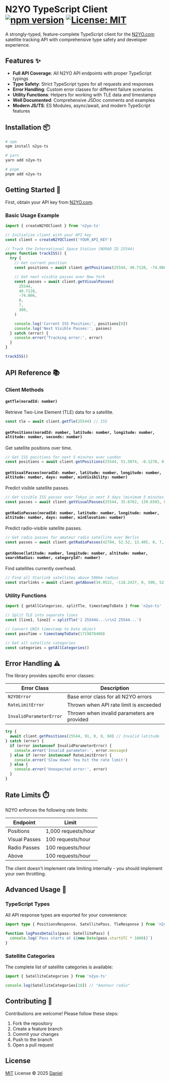 # N2YO TypeScript Client [![npm version](https://img.shields.io/npm/v/n2yo-ts.svg)](https://www.npmjs.com/package/n2yo-ts) [![License: MIT](https://img.shields.io/badge/License-MIT-blue.svg)](https://opensource.org/licenses/MIT)

A strongly-typed, feature-complete TypeScript client for the
[N2YO.com](https://www.n2yo.com/) satellite tracking API with comprehensive
type safety and developer experience.

## Features ✨

- **Full API Coverage**: All N2YO API endpoints with proper TypeScript typings
- **Type Safety**: Strict TypeScript types for all requests and responses
- **Error Handling**: Custom error classes for different failure scenarios
- **Utility Functions**: Helpers for working with TLE data and timestamps
- **Well Documented**: Comprehensive JSDoc comments and examples
- **Modern JS/TS**: ES Modules, async/await, and modern TypeScript features

## Installation 📦

```bash
# npm
npm install n2yo-ts

# yarn
yarn add n2yo-ts

# pnpm
pnpm add n2yo-ts
```

## Getting Started 🚀

First, obtain your API key from [N2YO.com](https://www.n2yo.com/api/).

### Basic Usage Example

```typescript
import { createN2YOClient } from 'n2yo-ts'

// Initialize client with your API key
const client = createN2YOClient('YOUR_API_KEY')

// Track the International Space Station (NORAD ID 25544)
async function trackISS() {
  try {
    // Get current position
    const positions = await client.getPositions(25544, 40.7128, -74.006, 0, 60)

    // Get next visible passes over New York
    const passes = await client.getVisualPasses(
      25544,
      40.7128,
      -74.006,
      0,
      7,
      300,
    )

    console.log('Current ISS Position:', positions[0])
    console.log('Next Visible Passes:', passes)
  } catch (error) {
    console.error('Tracking error:', error)
  }
}

trackISS()
```

## API Reference 📚

### Client Methods

#### `getTle(noradId: number)`

Retrieve Two-Line Element (TLE) data for a satellite.

```typescript
const tle = await client.getTle(25544) // ISS
```

#### `getPositions(noradId: number, latitude: number, longitude: number, altitude: number, seconds: number)`

Get satellite positions over time.

```typescript
// Get ISS positions for next 5 minutes over London
const positions = await client.getPositions(25544, 51.5074, -0.1278, 0, 300)
```

#### `getVisualPasses(noradId: number, latitude: number, longitude: number, altitude: number, days: number, minVisibility: number)`

Predict visible satellite passes.

```typescript
// Get visible ISS passes over Tokyo in next 3 days (minimum 5 minutes visibility)
const passes = await client.getVisualPasses(25544, 35.6762, 139.6503, 0, 3, 300)
```

#### `getRadioPasses(noradId: number, latitude: number, longitude: number, altitude: number, days: number, minElevation: number)`

Predict radio-visible satellite passes.

```typescript
// Get radio passes for amateur radio satellite over Berlin
const passes = await client.getRadioPasses(42784, 52.52, 13.405, 0, 7, 30)
```

#### `getAbove(latitude: number, longitude: number, altitude: number, searchRadius: number, categoryId?: number)`

Find satellites currently overhead.

```typescript
// Find all Starlink satellites above 500km radius
const starlinks = await client.getAbove(34.0522, -118.2437, 0, 500, 52)
```

### Utility Functions

```typescript
import { getAllCategories, splitTle, timestampToDate } from 'n2yo-ts'

// Split TLE into separate lines
const [line1, line2] = splitTle('1 25544U...\r\n2 25544...')

// Convert UNIX timestamp to Date object
const passTime = timestampToDate(1719878400)

// Get all satellite categories
const categories = getAllCategories()
```

## Error Handling ⚠️

The library provides specific error classes:

| Error Class             | Description                                 |
| ----------------------- | ------------------------------------------- |
| `N2YOError`             | Base error class for all N2YO errors        |
| `RateLimitError`        | Thrown when API rate limit is exceeded      |
| `InvalidParameterError` | Thrown when invalid parameters are provided |

```typescript
try {
  await client.getPositions(25544, 91, 0, 0, 60) // Invalid latitude
} catch (error) {
  if (error instanceof InvalidParameterError) {
    console.error('Invalid parameter:', error.message)
  } else if (error instanceof RateLimitError) {
    console.error('Slow down! You hit the rate limit')
  } else {
    console.error('Unexpected error:', error)
  }
}
```

## Rate Limits ⏱️

N2YO enforces the following rate limits:

| Endpoint      | Limit               |
| ------------- | ------------------- |
| Positions     | 1,000 requests/hour |
| Visual Passes | 100 requests/hour   |
| Radio Passes  | 100 requests/hour   |
| Above         | 100 requests/hour   |

The client doesn't implement rate limiting internally - you should implement
your own throttling.

## Advanced Usage 🧠

### TypeScript Types

All API response types are exported for your convenience:

```typescript
import type { PositionsResponse, SatellitePass, TleResponse } from 'n2yo-ts'

function logPassDetails(pass: SatellitePass) {
  console.log(`Pass starts at ${new Date(pass.startUTC * 1000)}`)
}
```

### Satellite Categories

The complete list of satellite categories is available:

```typescript
import { SatelliteCategories } from 'n2yo-ts'

console.log(SatelliteCategories[18]) // "Amateur radio"
```

## Contributing 🤝

Contributions are welcome! Please follow these steps:

1. Fork the repository
2. Create a feature branch
3. Commit your changes
4. Push to the branch
5. Open a pull request

## License

[MIT](./LICENSE) License © 2025 [Daniel](https://github.com/Dantescur)
